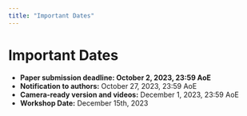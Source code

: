 ```yaml
---
title: "Important Dates"
---
```


# Important Dates

* **Paper submission deadline: October 2, 2023, 23:59 AoE**
* **Notification to authors:** October 27, 2023, 23:59 AoE
* **Camera-ready version and videos:** December 1, 2023, 23:59 AoE
* **Workshop Date:** December 15th, 2023

